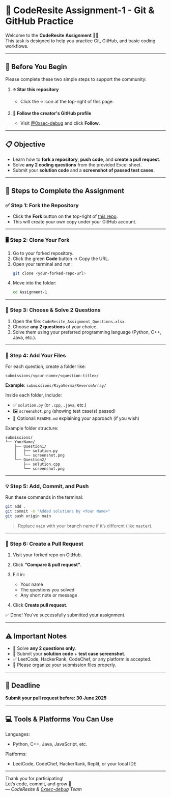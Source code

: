 # 🌟 CodeResite Assignment-1 - Git & GitHub Practice

Welcome to the **CodeResite Assignment** 👨‍🏫  
This task is designed to help you practice Git, GitHub, and basic coding workflows.

---

## 🙌 Before You Begin

Please complete these two simple steps to support the community:

1. **⭐ Star this repository**  
   - Click the ⭐ icon at the top-right of this page.

2. **👤 Follow the creator's GitHub profile**  
   - Visit [@0xsec-debug](https://github.com/0xsec-debug) and click **Follow**.

---

## 📋 Objective

- Learn how to **fork a repository**, **push code**, and **create a pull request**.
- Solve **any 2 coding questions** from the provided Excel sheet.
- Submit your **solution code** and a **screenshot of passed test cases**.

---

## 📝 Steps to Complete the Assignment

### ✅ Step 1: Fork the Repository
- Click the **Fork** button on the top-right of [this repo](https://github.com/0xsec-debug/Assignment-1).
- This will create your own copy under your GitHub account.

---

### 🖥️ Step 2: Clone Your Fork
1. Go to your forked repository.
2. Click the green **Code** button → Copy the URL.
3. Open your terminal and run:
   ```bash
   git clone <your-forked-repo-url>
   ```
4. Move into the folder:
   ```bash
   cd Assignment-1
   ```

---

### 📖 Step 3: Choose & Solve 2 Questions
1. Open the file: `CodeResite_Assignment_Questions.xlsx`.
2. Choose **any 2 questions** of your choice.
3. Solve them using your preferred programming language (Python, C++, Java, etc.).

---

### 📁 Step 4: Add Your Files

For each question, create a folder like:

```
submissions/<your-name>/<question-title>/
```

**Example**: `submissions/RiyaVerma/ReverseArray/`

Inside each folder, include:
- ✅ `solution.py` (or `.cpp`, `.java`, etc.)
- 🖼 `screenshot.png` (showing test case(s) passed)
- 📄 Optional: `README.md` explaining your approach (if you wish)

Example folder structure:
```
submissions/
└── YourName/
    ├── Question1/
    │   ├── solution.py
    │   └── screenshot.png
    └── Question2/
        ├── solution.cpp
        └── screenshot.png
```

---

### 💡 Step 5: Add, Commit, and Push

Run these commands in the terminal:

```bash
git add .
git commit -m "Added solutions by <Your Name>"
git push origin main
```

> Replace `main` with your branch name if it’s different (like `master`).

---

### 🔁 Step 6: Create a Pull Request

1. Visit your forked repo on GitHub.
2. Click **"Compare & pull request"**.
3. Fill in:
   - Your name
   - The questions you solved
   - Any short note or message

4. Click **Create pull request**.

✅ Done! You’ve successfully submitted your assignment.

---

## ⚠️ Important Notes

- 🧠 Solve **any 2 questions only**.
- 📸 Submit your **solution code** + **test case screenshot**.
- ✅ LeetCode, HackerRank, CodeChef, or any platform is accepted.
- 🧾 Please organize your submission files properly.

---

## 📅 Deadline

**Submit your pull request before: 30 June 2025**

---

## 💻 Tools & Platforms You Can Use

Languages:
- Python, C++, Java, JavaScript, etc.

Platforms:
- LeetCode, CodeChef, HackerRank, Replit, or your local IDE

---

Thank you for participating!  
Let’s code, commit, and grow 🚀  
— *CodeResite & [0xsec-debug](https://github.com/0xsec-debug) Team*
